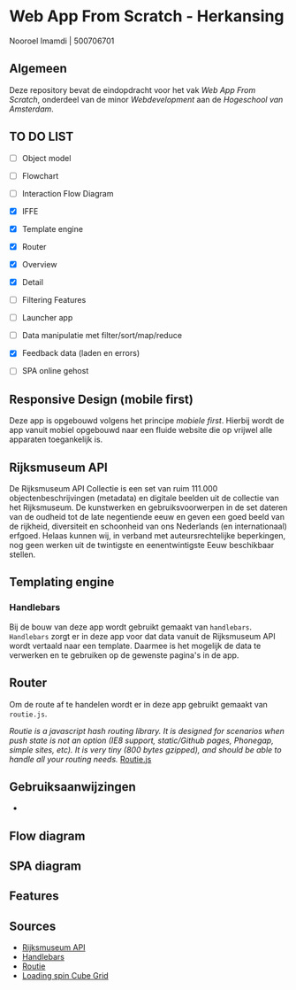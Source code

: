 # Web App From Scratch - Herkansing

Nooroel Imamdi | 500706701

## Algemeen
Deze repository bevat de eindopdracht voor het vak *Web App From Scratch*, onderdeel van de minor *Webdevelopment* aan de *Hogeschool van Amsterdam*.

## TO DO LIST
- [ ] Object model
- [ ] Flowchart
- [ ] Interaction Flow Diagram
- [x] IFFE
- [x] Template engine
- [x] Router
- [x] Overview
- [x] Detail
- [ ] Filtering Features
- [ ] Launcher app
- [ ] Data manipulatie met filter/sort/map/reduce
- [x] Feedback data (laden en errors)
- [ ] SPA online gehost


## Responsive Design (mobile first)
Deze app is opgebouwd volgens het principe *mobiele first*. Hierbij wordt de app vanuit mobiel opgebouwd naar een fluide website die op vrijwel alle apparaten toegankelijk is.

## Rijksmuseum API
De Rijksmuseum API Collectie is een set van ruim 111.000 objectenbeschrijvingen (metadata) en digitale beelden uit de collectie van het Rijksmuseum. De kunstwerken en gebruiksvoorwerpen in de set dateren van de oudheid tot de late negentiende eeuw en geven een goed beeld van de rijkheid, diversiteit en schoonheid van ons Nederlands (en internationaal) erfgoed. Helaas kunnen wij, in verband met auteursrechtelijke beperkingen, nog geen werken uit de twintigste en eenentwintigste Eeuw beschikbaar stellen.

## Templating engine
### Handlebars
Bij de bouw van deze app wordt gebruikt gemaakt van ```handlebars```. ```Handlebars``` zorgt er in deze app voor dat data vanuit de Rijksmuseum API wordt vertaald naar een template. Daarmee is het mogelijk de data te verwerken en te gebruiken op de gewenste pagina's in de app.

## Router
Om de route af te handelen wordt er in deze app gebruikt gemaakt van ```routie.js```.

*Routie is a javascript hash routing library. It is designed for scenarios when push state is not an option (IE8 support, static/Github pages, Phonegap, simple sites, etc). It is very tiny (800 bytes gzipped), and should be able to handle all your routing needs.*
[Routie.js](http://projects.jga.me/routie/)

## Gebruiksaanwijzingen
-

## Flow diagram


## SPA diagram


## Features


## Sources
- [Rijksmuseum API](https://www.rijksmuseum.nl/nl/api)
- [Handlebars](http://handlebarsjs.com/)
- [Routie](http://projects.jga.me/routie/)
- [Loading spin Cube Grid](https://github.com/tobiasahlin/SpinKit/blob/master/examples/9-cube-grid.html)
